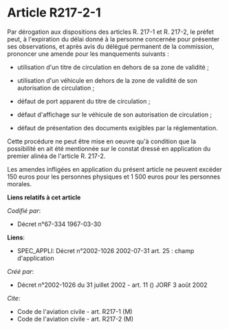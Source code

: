 # Article R217-2-1

Par dérogation aux dispositions des articles R. 217-1 et R. 217-2, le préfet peut, à l'expiration du délai donné à la
personne concernée pour présenter ses observations, et après avis du délégué permanent de la commission, prononcer une amende
pour les manquements suivants :

- utilisation d'un titre de circulation en dehors de sa zone de validité ;

- utilisation d'un véhicule en dehors de la zone de validité de son autorisation de circulation ;

- défaut de port apparent du titre de circulation ;

- défaut d'affichage sur le véhicule de son autorisation de circulation ;

- défaut de présentation des documents exigibles par la réglementation.

Cette procédure ne peut être mise en oeuvre qu'à condition que la possibilité en ait été mentionnée sur le constat dressé en
application du premier alinéa de l'article R. 217-2.

Les amendes infligées en application du présent article ne peuvent excéder 150 euros pour les personnes physiques et 1 500
euros pour les personnes morales.

**Liens relatifs à cet article**

_Codifié par_:

  - Décret n°67-334 1967-03-30

**Liens**:

  - SPEC_APPLI: Décret n°2002-1026 2002-07-31 art. 25 : champ d'application

_Créé par_:

  - Décret n°2002-1026 du 31 juillet 2002 - art. 11 () JORF 3 août 2002

_Cite_:

  - Code de l'aviation civile - art. R217-1 (M)
  - Code de l'aviation civile - art. R217-2 (M)

